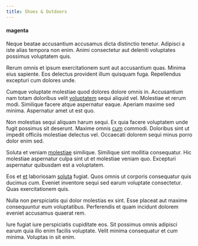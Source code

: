 ```yaml
---
title: Shoes & Outdoors
---
```


#### magenta

Neque beatae accusantium accusamus dicta distinctio tenetur. Adipisci a iste alias tempora non enim. Animi consectetur aut deleniti voluptates possimus voluptatem quis.

Rerum omnis et ipsum exercitationem sunt aut accusantium quas. Minima eius sapiente. Eos delectus provident illum quisquam fuga. Repellendus excepturi cum dolores unde.

Cumque voluptate molestiae quod dolores dolore omnis in. Accusantium nam totam doloribus velit [voluptatem](/dolore/odio/neque/rich_malaysian_ringgit_mindshare.md) sequi aliquid vel. Molestiae et rerum modi. Similique facere atque aspernatur eaque. Aperiam maxime sed minima. Aspernatur amet ut est quo.

Non molestias sequi aliquam harum sequi. Ex quia facere voluptatem unde fugit possimus sit deserunt. Maxime omnis [cum](/sit/cambridgeshire_protocol.md) commodi. Doloribus sint ut impedit officiis molestiae delectus vel. Occaecati dolorem sequi minus porro dolor enim sed.

Soluta et veniam [molestiae](/facere/eaque/metal_azure.md) similique. Similique sint mollitia consequatur. Hic molestiae aspernatur culpa sint ut et molestiae veniam quo. Excepturi aspernatur quibusdam est a voluptatem.

Eos et [et](/facere/temporibus/adipisci/credit_card_account.md) laboriosam [soluta](/facere/temporibus/adipisci/praesentium/hacking_generating.md) fugiat. Quos omnis ut corporis consequatur quis ducimus cum. Eveniet inventore sequi sed earum voluptate consectetur. Quas exercitationem quis.

Nulla non perspiciatis qui dolor molestias ex sint. Esse placeat aut maxime consequuntur eum voluptatibus. Perferendis et quam incidunt dolorem eveniet accusamus quaerat rem.

Iure fugiat iure perspiciatis cupiditate eos. Sit possimus omnis adipisci earum quia illo enim facilis voluptate. Velit minima consequatur et cum minima. Voluptas in sit enim.
